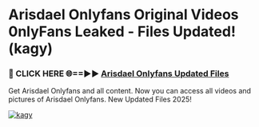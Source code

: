 # Arisdael Onlyfans Original Videos 0nlyFans Leaked - Files Updated! (kagy)

<h3>🔴 CLICK HERE 🌐==►► <a href="https://tinyurl.com/ehrbuxhb" rel="nofollow">Arisdael Onlyfans Updated Files</a></h3>

Get Arisdael Onlyfans and all content. Now you can access all videos and pictures of Arisdael Onlyfans. New Updated Files 2025!

[![kagy](https://i.imgur.com/lVYEuWS.gif)](https://tinyurl.com/ehrbuxhb)
